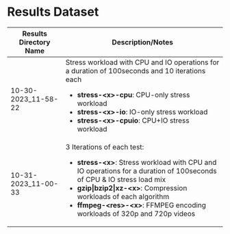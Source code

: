 # Results Dataset

| Results Directory Name  | Description/Notes                                                   |
| ----------------------- | ------------------------------------------------------------------- |
| 10-30-2023_11-58-22     | Stress workload with CPU and IO  operations for a duration of 100seconds and 10 iterations each <ul><li>**stress-\<x\>-cpu**: CPU-only stress workload</li><li>**stress-\<x\>-io**: IO-only stress workload</li><li>**stress-\<x\>-cpuio**: CPU+IO stress workload</li></ul>|
| 10-31-2023_11-00-33     |  3 Iterations of each test: <ul><li>**stress-\<x\>**: Stress workload with CPU and IO  operations for a duration of 100seconds of CPU & IO stress load mix</li><li>**gzip\|bzip2\|xz-\<x\>**: Compression workloads of each algorithm</li><li>**ffmpeg-\<res\>-\<x\>**: FFMPEG encoding workloads of 320p and 720p videos</li></ul>|